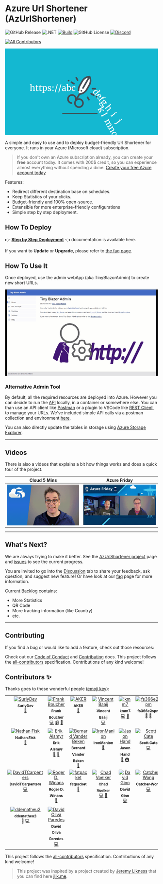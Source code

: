 # Azure Url Shortener (AzUrlShortener)

![GitHub Release](https://img.shields.io/github/v/release/microsoft/AzUrlShortener)  ![.NET](https://img.shields.io/badge/9.0-512BD4?logo=dotnet&logoColor=fff) [![Build](https://github.com/microsoft/AzUrlShortener/actions/workflows/build.yml/badge.svg?branch=main)](https://github.com/microsoft/AzUrlShortener/actions/workflows/build.yml) ![GitHub License](https://img.shields.io/github/license/microsoft/AzUrlShortener) [![Discord](https://img.shields.io/badge/Discord-%235865F2.svg?&logo=discord&logoColor=white)](https://discord.gg/6zA3jKw)

<!-- ALL-CONTRIBUTORS-BADGE:START - Do not remove or modify this section -->
[![All Contributors](https://img.shields.io/badge/all_contributors-23-orange.svg?style=flat-square)](#contributors-)
<!-- ALL-CONTRIBUTORS-BADGE:END -->


![UrlShortener][UrlShortener]

A simple and easy to use and to deploy budget-friendly Url Shortener for everyone. It runs in your Azure (Microsoft cloud) subscription.  

> If you don't own an Azure subscription already, you can create your **free** account today. It comes with 200$ credit, so you can experience almost everything without spending a dime. [Create your free Azure account today](https://azure.microsoft.com/free?WT.mc_id=dotnet-0000-frbouche)

Features:

- Redirect different destination base on schedules.
- Keep Statistics of your clicks.
- Budget-friendly and 100% open-source.
- Extensible for more enterprise-friendly configurations
- Simple step by step deployment. 
  

## How To Deploy

👉 **[Step by Step Deployment](doc/how-to-deploy.md)** 👈 documentation is available here.

If you want to **Update** or **Upgrade**, please refer to [the faq page](doc/faq.md). 

## How To Use It

Once deployed, use the admin webApp (aka TinyBlazorAdmin) to create new short URLs. 

![Tiny Blazor Admin looks](images/tinyblazyadmin-tour.gif)


### Alternative Admin Tool

By default, all the required resources are deployed into Azure. However you can decide to run the [API](src/Cloud5mins.ShortenerTools.Api/) locally, in a container or somewhere else. You can than use an API client like [Postman](https://www.postman.com/) or a plugin to VSCode like [REST Client](https://marketplace.visualstudio.com/items?itemName=humao.rest-client), to manage your URLs. We've included simple API calls via a postman collection and environment [here](./src/tools/).

You can also directly update the tables in storage using [Azure Storage Explorer](doc/how-to-use-azure-storage-explorer.md). 

---

## Videos

There is also a videos that explains a bit how things works and does a quick tour of the project.

| Cloud 5 Mins | Azure Friday |
| ---          | --- |
| [![Tiny Blazor Admin looks](images/AzUrlShortener_preview.gif)](https://youtu.be/fzXy2D77WMM) | [![Azure Friday](/images/AzureFriday_preview.gif)](https://learn.microsoft.com/en-us/shows/azure-friday/azurlshortener-an-open-source-budget-friendly-url-shortener)  |


---


## What's Next?

We are always trying to make it better. See the [AzUrlShortener project](https://github.com/users/FBoucher/projects/6/views/4) page and [issues](https://github.com/microsoft/AzUrlShortener/issues) to see the current progress. 

You are invited to go into the [Discussion](https://github.com/microsoft/AzUrlShortener/discussions) tab to share your feedback, ask question, and suggest new feature! Or have look at our [faq](doc/faq.md) page for more information.

Current Backlog contains:
- More Statistics
- QR Code
- More tracking information (like Country)
- etc.


---


## Contributing

If you find a bug or would like to add a feature, check out those resources:

Check out our [Code of Conduct](CODE_OF_CONDUCT.md) and [Contributing](CONTRIBUTING.md) docs. This project follows the [all-contributors](https://github.com/all-contributors/all-contributors) specification.  Contributions of any kind welcome!

## Contributors ✨

Thanks goes to these wonderful people ([emoji key](https://allcontributors.org/docs/en/emoji-key)):

<!-- ALL-CONTRIBUTORS-LIST:START - Do not remove or modify this section -->
<!-- prettier-ignore-start -->
<!-- markdownlint-disable -->
<table>
  <tbody>
    <tr>
      <td align="center" valign="top" width="14.28%"><a href="https://github.com/surlydev"><img src="https://avatars1.githubusercontent.com/u/880671?v=4?s=100" width="100px;" alt="SurlyDev"/><br /><sub><b>SurlyDev</b></sub></a><br /><a href="#ideas-surlydev" title="Ideas, Planning, & Feedback">🤔</a></td>
      <td align="center" valign="top" width="14.28%"><a href="http://cloud5mins.com"><img src="https://avatars3.githubusercontent.com/u/2404846?v=4?s=100" width="100px;" alt="Frank Boucher"/><br /><sub><b>Frank Boucher</b></sub></a><br /><a href="https://github.com/microsoft/AzUrlShortener/commits?author=FBoucher" title="Code">💻</a> <a href="#video-FBoucher" title="Videos">📹</a> <a href="https://github.com/microsoft/AzUrlShortener/issues?q=author%3AFBoucher" title="Bug reports">🐛</a></td>
      <td align="center" valign="top" width="14.28%"><a href="https://github.com/AK0785"><img src="https://avatars1.githubusercontent.com/u/40241010?v=4?s=100" width="100px;" alt="AKER"/><br /><sub><b>AKER</b></sub></a><br /><a href="#ideas-AK0785" title="Ideas, Planning, & Feedback">🤔</a></td>
      <td align="center" valign="top" width="14.28%"><a href="http://baaijte.net"><img src="https://avatars3.githubusercontent.com/u/1761079?v=4?s=100" width="100px;" alt="Vincent Baaij"/><br /><sub><b>Vincent Baaij</b></sub></a><br /><a href="https://github.com/microsoft/AzUrlShortener/commits?author=vnbaaij" title="Code">💻</a></td>
      <td align="center" valign="top" width="14.28%"><a href="https://github.com/kmm7"><img src="https://avatars3.githubusercontent.com/u/13196402?v=4?s=100" width="100px;" alt="kmm7"/><br /><sub><b>kmm7</b></sub></a><br /><a href="https://github.com/microsoft/AzUrlShortener/commits?author=kmm7" title="Code">💻</a> <a href="#ideas-kmm7" title="Ideas, Planning, & Feedback">🤔</a></td>
      <td align="center" valign="top" width="14.28%"><a href="https://github.com/fs366e2spm"><img src="https://avatars2.githubusercontent.com/u/52791126?v=4?s=100" width="100px;" alt="fs366e2spm"/><br /><sub><b>fs366e2spm</b></sub></a><br /><a href="https://github.com/microsoft/AzUrlShortener/issues?q=author%3Afs366e2spm" title="Bug reports">🐛</a> <a href="#ideas-fs366e2spm" title="Ideas, Planning, & Feedback">🤔</a></td>
      <td align="center" valign="top" width="14.28%"><a href="https://github.com/Hedlund01"><img src="https://avatars1.githubusercontent.com/u/48281171?v=4?s=100" width="100px;" alt="Hugo Hedlund"/><br /><sub><b>Hugo Hedlund</b></sub></a><br /><a href="https://github.com/microsoft/AzUrlShortener/commits?author=Hedlund01" title="Code">💻</a></td>
    </tr>
    <tr>
      <td align="center" valign="top" width="14.28%"><a href="https://github.com/thefisk"><img src="https://avatars2.githubusercontent.com/u/39799908?v=4?s=100" width="100px;" alt="Nathan Fisk"/><br /><sub><b>Nathan Fisk</b></sub></a><br /><a href="https://github.com/microsoft/AzUrlShortener/commits?author=thefisk" title="Documentation">📖</a></td>
      <td align="center" valign="top" width="14.28%"><a href="http://www.lexplore.com"><img src="https://avatars0.githubusercontent.com/u/3719489?v=4?s=100" width="100px;" alt="Erik Alsmyr"/><br /><sub><b>Erik Alsmyr</b></sub></a><br /><a href="https://github.com/microsoft/AzUrlShortener/issues?q=author%3Aalsmyr" title="Bug reports">🐛</a> <a href="https://github.com/microsoft/AzUrlShortener/commits?author=alsmyr" title="Documentation">📖</a></td>
      <td align="center" valign="top" width="14.28%"><a href="https://jawn.net"><img src="https://avatars3.githubusercontent.com/u/1705112?v=4?s=100" width="100px;" alt="Bernard Vander Beken"/><br /><sub><b>Bernard Vander Beken</b></sub></a><br /><a href="https://github.com/microsoft/AzUrlShortener/commits?author=jawn" title="Documentation">📖</a></td>
      <td align="center" valign="top" width="14.28%"><a href="https://github.com/IronManion"><img src="https://avatars0.githubusercontent.com/u/36028632?v=4?s=100" width="100px;" alt="IronManion"/><br /><sub><b>IronManion</b></sub></a><br /><a href="https://github.com/microsoft/AzUrlShortener/commits?author=IronManion" title="Documentation">📖</a></td>
      <td align="center" valign="top" width="14.28%"><a href="http://www.jasonhand.com"><img src="https://avatars0.githubusercontent.com/u/1173344?v=4?s=100" width="100px;" alt="Jason Hand"/><br /><sub><b>Jason Hand</b></sub></a><br /><a href="https://github.com/microsoft/AzUrlShortener/commits?author=jasonhand" title="Documentation">📖</a> <a href="#infra-jasonhand" title="Infrastructure (Hosting, Build-Tools, etc)">🚇</a></td>
      <td align="center" valign="top" width="14.28%"><a href="https://Microsoft.com"><img src="https://avatars.githubusercontent.com/u/617586?v=4?s=100" width="100px;" alt="Scott Cate"/><br /><sub><b>Scott Cate</b></sub></a><br /><a href="https://github.com/microsoft/AzUrlShortener/commits?author=scottcate" title="Code">💻</a></td>
      <td align="center" valign="top" width="14.28%"><a href="https://github.com/arglgruml"><img src="https://avatars.githubusercontent.com/u/3940298?v=4?s=100" width="100px;" alt="arglgruml"/><br /><sub><b>arglgruml</b></sub></a><br /><a href="https://github.com/microsoft/AzUrlShortener/issues?q=author%3Aarglgruml" title="Bug reports">🐛</a></td>
    </tr>
    <tr>
      <td align="center" valign="top" width="14.28%"><a href="https://github.com/DavidTCarpenters"><img src="https://avatars.githubusercontent.com/u/50587918?v=4?s=100" width="100px;" alt="DavidTCarpenters"/><br /><sub><b>DavidTCarpenters</b></sub></a><br /><a href="https://github.com/microsoft/AzUrlShortener/commits?author=DavidTCarpenters" title="Code">💻</a></td>
      <td align="center" valign="top" width="14.28%"><a href="https://github.com/solvaholic"><img src="https://avatars.githubusercontent.com/u/14636658?v=4?s=100" width="100px;" alt="Roger D. Winans"/><br /><sub><b>Roger D. Winans</b></sub></a><br /><a href="https://github.com/microsoft/AzUrlShortener/commits?author=solvaholic" title="Documentation">📖</a></td>
      <td align="center" valign="top" width="14.28%"><a href="https://github.com/fatpacket"><img src="https://avatars.githubusercontent.com/u/5621063?v=4?s=100" width="100px;" alt="fatpacket"/><br /><sub><b>fatpacket</b></sub></a><br /><a href="https://github.com/microsoft/AzUrlShortener/commits?author=fatpacket" title="Documentation">📖</a></td>
      <td align="center" valign="top" width="14.28%"><a href="https://github.com/ch-rob"><img src="https://avatars.githubusercontent.com/u/14352153?v=4?s=100" width="100px;" alt="Chad Voelker"/><br /><sub><b>Chad Voelker</b></sub></a><br /><a href="https://github.com/microsoft/AzUrlShortener/commits?author=ch-rob" title="Code">💻</a> <a href="https://github.com/microsoft/AzUrlShortener/commits?author=ch-rob" title="Documentation">📖</a></td>
      <td align="center" valign="top" width="14.28%"><a href="https://github.com/davidmginn"><img src="https://avatars.githubusercontent.com/u/831166?v=4?s=100" width="100px;" alt="David Ginn"/><br /><sub><b>David Ginn</b></sub></a><br /><a href="https://github.com/microsoft/AzUrlShortener/commits?author=davidmginn" title="Code">💻</a></td>
      <td align="center" valign="top" width="14.28%"><a href="http://www.c-sharpcorner.com/members/catcher-wong"><img src="https://avatars.githubusercontent.com/u/8394988?v=4?s=100" width="100px;" alt="Catcher Wong"/><br /><sub><b>Catcher Wong</b></sub></a><br /><a href="https://github.com/microsoft/AzUrlShortener/commits?author=catcherwong" title="Code">💻</a></td>
      <td align="center" valign="top" width="14.28%"><a href="https://github.com/stulzq"><img src="https://avatars.githubusercontent.com/u/13200155?v=4?s=100" width="100px;" alt="Zhiqiang Li"/><br /><sub><b>Zhiqiang Li</b></sub></a><br /><a href="https://github.com/microsoft/AzUrlShortener/commits?author=stulzq" title="Code">💻</a></td>
    </tr>
    <tr>
      <td align="center" valign="top" width="14.28%"><a href="https://github.com/ddematheu2"><img src="https://avatars.githubusercontent.com/u/43075365?v=4?s=100" width="100px;" alt="ddematheu2"/><br /><sub><b>ddematheu2</b></sub></a><br /><a href="https://github.com/microsoft/AzUrlShortener/issues?q=author%3Addematheu2" title="Bug reports">🐛</a> <a href="https://github.com/microsoft/AzUrlShortener/commits?author=ddematheu2" title="Code">💻</a></td>
      <td align="center" valign="top" width="14.28%"><a href="https://davidop.code.blog/"><img src="https://avatars.githubusercontent.com/u/7433346?v=4?s=100" width="100px;" alt="David Oliva Paredes"/><br /><sub><b>David Oliva Paredes</b></sub></a><br /><a href="https://github.com/microsoft/AzUrlShortener/commits?author=davidop" title="Code">💻</a></td>
    </tr>
  </tbody>
</table>

<!-- markdownlint-restore -->
<!-- prettier-ignore-end -->

<!-- ALL-CONTRIBUTORS-LIST:END -->

This project follows the [all-contributors](https://github.com/all-contributors/all-contributors) specification. Contributions of any kind welcome!



> This project was inspired by a project created by [Jeremy Likness](https://github.com/JeremyLikness) that you can find here [jlik.me](https://github.com/JeremyLikness/jlik.me).


[UrlShortener]: images/UrlShortener_600.png
